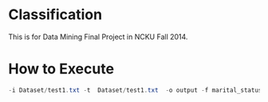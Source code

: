 Classification
==============
This is for Data Mining Final Project in NCKU Fall 2014. 

# How to Execute
```java
-i Dataset/test1.txt -t  Dataset/test1.txt  -o output -f marital_status
```
